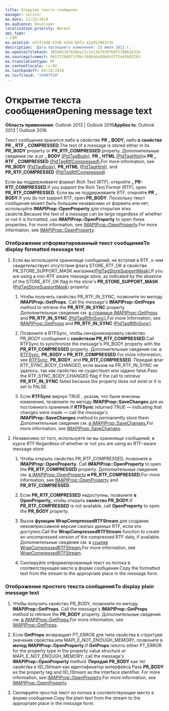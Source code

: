 ```yaml
---
title: Открытие текста сообщения
manager: soliver
ms.date: 11/16/2014
ms.audience: Developer
localization_priority: Normal
api_type:
- COM
ms.assetid: e37fc9d8-433b-41b4-84f2-42a952063f35
description: 'Дата последнего изменения: 23 июля 2011 г.'
ms.openlocfilehash: 305b0534f828ea72c1e116fd38fb8f578062e32e
ms.sourcegitcommit: 8657170d071f9bcf680aba50b9c07f2a4fb82283
ms.translationtype: MT
ms.contentlocale: ru-RU
ms.lasthandoff: 04/28/2019
ms.locfileid: "33407538"
---
```

# <a name="opening-message-text"></a><span data-ttu-id="c1603-103">Открытие текста сообщения</span><span class="sxs-lookup"><span data-stu-id="c1603-103">Opening message text</span></span>

<span data-ttu-id="c1603-104">**Область применения**: Outlook 2013 | Outlook 2016</span><span class="sxs-lookup"><span data-stu-id="c1603-104">**Applies to**: Outlook 2013 | Outlook 2016</span></span> 
  
<span data-ttu-id="c1603-105">Текст сообщения хранится либо в свойстве **PR \_ BODY,** либо **в свойстве PR \_ RTF \_ COMPRESSED.**</span><span class="sxs-lookup"><span data-stu-id="c1603-105">The text of a message is stored either in its **PR\_BODY** property or **PR\_RTF\_COMPRESSED** property.</span></span> <span data-ttu-id="c1603-106">Дополнительные сведения см. в pr **\_ BODY** [(PidTagBody),](pidtagbody-canonical-property.md) **PR \_ HTML** [(PidTagHtml)](pidtaghtml-canonical-property.md)и **PR \_ RTF \_ COMPRESSED** [(PidTagRtfCompressed).](pidtagrtfcompressed-canonical-property.md)</span><span class="sxs-lookup"><span data-stu-id="c1603-106">For more information, see **PR\_BODY** ([PidTagBody](pidtagbody-canonical-property.md)), **PR\_HTML** ([PidTagHtml](pidtaghtml-canonical-property.md)), and **PR\_RTF\_COMPRESSED** ([PidTagRtfCompressed](pidtagrtfcompressed-canonical-property.md)).</span></span> 

<span data-ttu-id="c1603-107">Если вы поддерживаете формат Rich Text (RTF), откройте **\_ PR-RTF_COMPRESSED**.</span><span class="sxs-lookup"><span data-stu-id="c1603-107">If you support the Rich Text Format (RTF), open **PR\_RTF_COMPRESSED**.</span></span> <span data-ttu-id="c1603-108">Если вы не поддерживаете RTF, откройте **PR \_ BODY**.</span><span class="sxs-lookup"><span data-stu-id="c1603-108">If you do not support RTF, open **PR\_BODY**.</span></span> <span data-ttu-id="c1603-109">Поскольку текст сообщения может быть большим независимо от формата или нет, используйте **IMAPIProp::OpenProperty** для открытия этих свойств.</span><span class="sxs-lookup"><span data-stu-id="c1603-109">Because the text of a message can be large regardless of whether or not it is formatted, use **IMAPIProp::OpenProperty** to open these properties.</span></span> <span data-ttu-id="c1603-110">For more information, see [IMAPIProp::OpenProperty](imapiprop-openproperty.md).</span><span class="sxs-lookup"><span data-stu-id="c1603-110">For more information, see [IMAPIProp::OpenProperty](imapiprop-openproperty.md).</span></span>
  
### <a name="to-display-formatted-message-text"></a><span data-ttu-id="c1603-111">Отображение отформатированный текст сообщения</span><span class="sxs-lookup"><span data-stu-id="c1603-111">To display formatted message text</span></span>
  
1. <span data-ttu-id="c1603-112">Если вы используете хранилище сообщений, не вступив в RTF, о чем свидетельствует  отсутствие флага STORE_RTF_OK в свойстве PR_STORE_SUPPORT_MASK магазина[(PidTagStoreSupportMask):](pidtagstoresupportmask-canonical-property.md)</span><span class="sxs-lookup"><span data-stu-id="c1603-112">If you are using a non-RTF aware message store, as indicated by the absence of the STORE_RTF_OK flag in the store's **PR_STORE_SUPPORT_MASK** ([PidTagStoreSupportMask](pidtagstoresupportmask-canonical-property.md)) property:</span></span>
    
    1. <span data-ttu-id="c1603-113">Чтобы получить свойство PR_RTF_IN_SYNC, позвоните по методу **IMAPIProp::GetProps.** </span><span class="sxs-lookup"><span data-stu-id="c1603-113">Call the message's **IMAPIProp::GetProps** method to retrieve the **PR_RTF_IN_SYNC** property.</span></span> <span data-ttu-id="c1603-114">Дополнительные сведения см. [в странице IMAPIProp::GetProps](imapiprop-getprops.md) and **PR_RTF_IN_SYNC** [(PidTagRtfInSync).](pidtagrtfinsync-canonical-property.md)</span><span class="sxs-lookup"><span data-stu-id="c1603-114">For more information, see [IMAPIProp::GetProps](imapiprop-getprops.md) and **PR_RTF_IN_SYNC** ([PidTagRtfInSync](pidtagrtfinsync-canonical-property.md)).</span></span>
        
    2. <span data-ttu-id="c1603-115">Позвоните в RTFSync, чтобы синхронизировать свойство PR_BODY сообщения с **свойством PR_RTF_COMPRESSED.**</span><span class="sxs-lookup"><span data-stu-id="c1603-115">Call RTFSync to synchronize the message's PR_BODY property with the **PR_RTF_COMPRESSED** property.</span></span> <span data-ttu-id="c1603-116">Дополнительные сведения см. в [RTFSync,](rtfsync.md) **PR_BODY** и **PR_RTF_COMPRESSED**.</span><span class="sxs-lookup"><span data-stu-id="c1603-116">For more information, see [RTFSync](rtfsync.md), **PR_BODY**, and **PR_RTF_COMPRESSED**.</span></span> <span data-ttu-id="c1603-117">Передай флаг RTF_SYNC_BODY_CHANGED, если вызов  на PR_RTF_IN_SYNC не удалось, так как свойство не существует или задано false.</span><span class="sxs-lookup"><span data-stu-id="c1603-117">Pass the RTF_SYNC_BODY_CHANGED flag if the call to retrieve **PR_RTF_IN_SYNC** failed because the property does not exist or it is set to FALSE.</span></span> 
        
    3. <span data-ttu-id="c1603-118">Если **RTFSync** вернул TRUE , указав, что были внесены изменения, позвоните по методу **IMAPIProp::SaveChanges** для их постоянного хранения.</span><span class="sxs-lookup"><span data-stu-id="c1603-118">If **RTFSync** returned TRUE — indicating that changes were made — call the message's **IMAPIProp::SaveChanges** method to permanently store them.</span></span> <span data-ttu-id="c1603-119">Дополнительные сведения см. [в iMAPIProp::SaveChanges.](imapiprop-savechanges.md)</span><span class="sxs-lookup"><span data-stu-id="c1603-119">For more information, see [IMAPIProp::SaveChanges](imapiprop-savechanges.md).</span></span>
    
2. <span data-ttu-id="c1603-120">Независимо от того, используете ли вы хранилище сообщений, в курсе RTF:</span><span class="sxs-lookup"><span data-stu-id="c1603-120">Regardless of whether or not you are using an RTF-aware message store:</span></span>
    
    1. <span data-ttu-id="c1603-121">Чтобы открыть свойство PR_RTF_COMPRESSED, позвоните в **IMAPIProp::OpenProperty.** </span><span class="sxs-lookup"><span data-stu-id="c1603-121">Call **IMAPIProp::OpenProperty** to open the **PR_RTF_COMPRESSED** property.</span></span> <span data-ttu-id="c1603-122">Дополнительные сведения см. [в iMAPIProp::OpenProperty](imapiprop-openproperty.md) **и PR_RTF_COMPRESSED.**</span><span class="sxs-lookup"><span data-stu-id="c1603-122">For more information, see [IMAPIProp::OpenProperty](imapiprop-openproperty.md) and **PR_RTF_COMPRESSED**.</span></span>
        
    2. <span data-ttu-id="c1603-123">Если **PR_RTF_COMPRESSED** недоступны, позвоните **в OpenProperty,** чтобы открыть **свойство PR_BODY.**</span><span class="sxs-lookup"><span data-stu-id="c1603-123">If **PR_RTF_COMPRESSED** is not available, call **OpenProperty** to open the **PR_BODY** property.</span></span> 
        
    3. <span data-ttu-id="c1603-124">Вызов **функции WrapCompressedRTFStream** для создания некомпрессивной версии сжатых данных RTF, если это доступно.</span><span class="sxs-lookup"><span data-stu-id="c1603-124">Call the **WrapCompressedRTFStream** function to create an uncompressed version of the compressed RTF data, if available.</span></span> <span data-ttu-id="c1603-125">Дополнительные сведения см. в [ссылке WrapCompressedRTFStream.](wrapcompressedrtfstream.md)</span><span class="sxs-lookup"><span data-stu-id="c1603-125">For more information, see [WrapCompressedRTFStream](wrapcompressedrtfstream.md).</span></span>
        
    4. <span data-ttu-id="c1603-126">Скопируйте отформатированный текст из потока в соответствующее место в форме сообщения.</span><span class="sxs-lookup"><span data-stu-id="c1603-126">Copy the formatted text from the stream to the appropriate place in the message form.</span></span> 
    
### <a name="to-display-plain-message-text"></a><span data-ttu-id="c1603-127">Отображение простого текста сообщения</span><span class="sxs-lookup"><span data-stu-id="c1603-127">To display plain message text</span></span>
  
1. <span data-ttu-id="c1603-128">Чтобы получить свойство PR_BODY, позвоните по методу **IMAPIProp::GetProps.** </span><span class="sxs-lookup"><span data-stu-id="c1603-128">Call the message's **IMAPIProp::GetProps** method to retrieve the **PR_BODY** property.</span></span> <span data-ttu-id="c1603-129">Дополнительные сведения см. [в iMAPIProp::GetProps.](imapiprop-getprops.md)</span><span class="sxs-lookup"><span data-stu-id="c1603-129">For more information, see [IMAPIProp::GetProps](imapiprop-getprops.md).</span></span>
    
2. <span data-ttu-id="c1603-130">Если **GetProps** возвращает PT_ERROR для типа свойства в структуре значения свойства или MAPI_E_NOT_ENOUGH_MEMORY, позвоните в **метод IMAPIProp::OpenProperty.**</span><span class="sxs-lookup"><span data-stu-id="c1603-130">If **GetProps** returns either PT_ERROR for the property type in the property value structure or MAPI_E_NOT_ENOUGH_MEMORY, call the message's **IMAPIProp::OpenProperty** method.</span></span> <span data-ttu-id="c1603-131">**Передай PR_BODY** как тег свойства и IID_IStream как идентификатор интерфейса.</span><span class="sxs-lookup"><span data-stu-id="c1603-131">Pass **PR_BODY** as the property tag and IID_IStream as the interface identifier.</span></span> <span data-ttu-id="c1603-132">For more information, see [IMAPIProp::OpenProperty](imapiprop-openproperty.md).</span><span class="sxs-lookup"><span data-stu-id="c1603-132">For more information, see [IMAPIProp::OpenProperty](imapiprop-openproperty.md).</span></span>
    
3. <span data-ttu-id="c1603-133">Скопируйте простой текст из потока в соответствующее место в форме сообщения.</span><span class="sxs-lookup"><span data-stu-id="c1603-133">Copy the plain text from the stream to the appropriate place in the message form.</span></span> 
    

